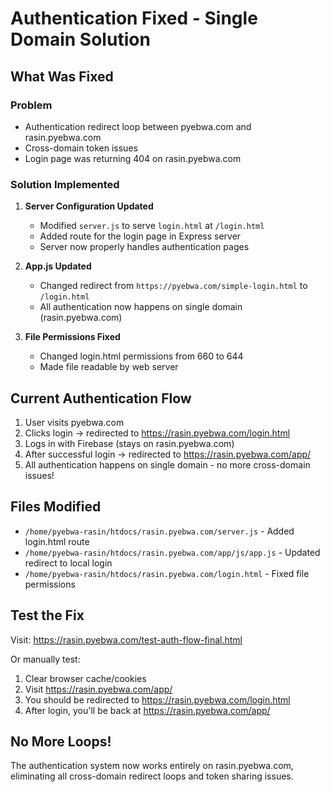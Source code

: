 # Authentication Fixed - Single Domain Solution

## What Was Fixed

### Problem
- Authentication redirect loop between pyebwa.com and rasin.pyebwa.com
- Cross-domain token issues
- Login page was returning 404 on rasin.pyebwa.com

### Solution Implemented

1. **Server Configuration Updated**
   - Modified `server.js` to serve `login.html` at `/login.html`
   - Added route for the login page in Express server
   - Server now properly handles authentication pages

2. **App.js Updated**
   - Changed redirect from `https://pyebwa.com/simple-login.html` to `/login.html`
   - All authentication now happens on single domain (rasin.pyebwa.com)

3. **File Permissions Fixed**
   - Changed login.html permissions from 660 to 644
   - Made file readable by web server

## Current Authentication Flow

1. User visits pyebwa.com
2. Clicks login → redirected to https://rasin.pyebwa.com/login.html
3. Logs in with Firebase (stays on rasin.pyebwa.com)
4. After successful login → redirected to https://rasin.pyebwa.com/app/
5. All authentication happens on single domain - no more cross-domain issues!

## Files Modified

- `/home/pyebwa-rasin/htdocs/rasin.pyebwa.com/server.js` - Added login.html route
- `/home/pyebwa-rasin/htdocs/rasin.pyebwa.com/app/js/app.js` - Updated redirect to local login
- `/home/pyebwa-rasin/htdocs/rasin.pyebwa.com/login.html` - Fixed file permissions

## Test the Fix

Visit: https://rasin.pyebwa.com/test-auth-flow-final.html

Or manually test:
1. Clear browser cache/cookies
2. Visit https://rasin.pyebwa.com/app/
3. You should be redirected to https://rasin.pyebwa.com/login.html
4. After login, you'll be back at https://rasin.pyebwa.com/app/

## No More Loops!

The authentication system now works entirely on rasin.pyebwa.com, eliminating all cross-domain redirect loops and token sharing issues.